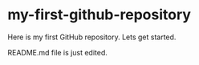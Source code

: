 # my-first-github-repository
Here is my first GitHub repository. Lets get started.

README.md  file is just edited.

